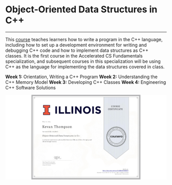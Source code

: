 # Object-Oriented Data Structures in C++
___
This [course](https://www.coursera.org/learn/cs-fundamentals-2?specialization=cs-fundamentals) teaches learners how to write a program in the C++ language, including how to set up a development environment for writing and debugging C++ code and how to implement data structures as C++ classes. It is the first course in the Accelerated CS Fundamentals specialization, and subsequent courses in this specialization will be using C++ as the language for implementing the data structures covered in class.

**Week 1:** Orientation, Writing a C++ Program
**Week 2:** Understanding the C++ Memory Model
**Week 3:** Developing C++ Classes
**Week 4:** Engineering C++ Software Solutions

![Certificate](./.pictures/Object_Oriented_Data_Structures_in_Cpp.jpeg "Certificate")
